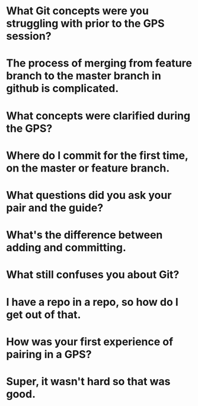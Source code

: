 # What Git concepts were you struggling with prior to the GPS session?
# The process of merging from feature branch to the master branch in github is complicated. 

# What concepts were clarified during the GPS?
# Where do I commit for the first time, on the master or feature branch. 

# What questions did you ask your pair and the guide?
# What's the difference between adding and committing. 

# What still confuses you about Git?
# I have a repo in a repo, so how do I get out of that.

# How was your first experience of pairing in a GPS?
# Super, it wasn't hard so that was good.